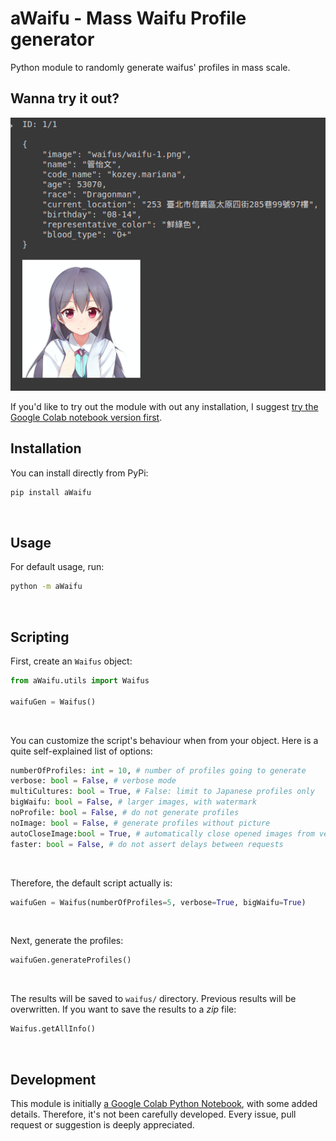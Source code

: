 # aWaifu - Mass Waifu Profile generator
Python module to randomly generate waifus' profiles in mass scale.
<br>

## Wanna try it out?
<img src="https://github.com/git-akihakune/aWaifu-Colab/blob/main/img/random_example.png?raw=true">
<br>

If you'd like to try out the module with out any installation, I suggest <a href="https://github.com/git-akihakune/aWaifu-Colab">try the Google Colab notebook version first</a>.
<br>

## Installation
You can install directly from PyPi:
```bash
pip install aWaifu
```
<br>

## Usage
For default usage, run:
```bash
python -m aWaifu
```
<br>

## Scripting
First, create an `Waifus` object:

```python
from aWaifu.utils import Waifus

waifuGen = Waifus()
```
<br>

You can customize the script's behaviour when from your object. Here is a quite self-explained list of options:
```python
numberOfProfiles: int = 10, # number of profiles going to generate
verbose: bool = False, # verbose mode 
multiCultures: bool = True, # False: limit to Japanese profiles only
bigWaifu: bool = False, # larger images, with watermark
noProfile: bool = False, # do not generate profiles
noImage: bool = False, # generate profiles without picture
autoCloseImage:bool = True, # automatically close opened images from verbose
faster: bool = False, # do not assert delays between requests
```
<br>

Therefore, the default script actually is:
```python
waifuGen = Waifus(numberOfProfiles=5, verbose=True, bigWaifu=True)
```
<br>

Next, generate the profiles:
```python
waifuGen.generateProfiles()
```
<br>

The results will be saved to `waifus/` directory. Previous results will be overwritten. If you want to save the results to a *zip* file:
```python
Waifus.getAllInfo()
```
<br>

## Development
This module is initially [a Google Colab Python Notebook](https://github.com/git-akihakune/aWaifu-Colab), with some added details. Therefore, it's not been carefully developed. Every issue, pull request or suggestion is deeply appreciated.